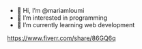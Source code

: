 - 👋 Hi, I’m @mariamloumi
- 👀 I’m interested in programming
- 🌱 I’m currently learning web development


https://www.fiverr.com/share/86GQ6q
<!---
mariamloumi/mariamloumi is a ✨ special ✨ repository because its `README.md` (this file) appears on your GitHub profile.
You can click the Preview link to take a look at your changes.
--->
